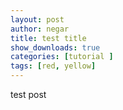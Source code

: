 ```yaml
---
layout: post
author: negar
title: test title
show_downloads: true
categories: [tutorial ]
tags: [red, yellow]
---
```


test post
